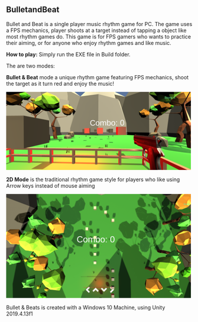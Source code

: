 ## BulletandBeat

Bullet and Beat is a single player music rhythm game for PC. The game uses a FPS mechanics, player shoots at a target instead of tapping a object like most rhythm games do. This game is for FPS gamers who wants to practice their aiming, or for anyone who enjoy rhythm games and like music.

**How to play:** Simply run the EXE file in Build folder.

The are two modes: 

**Bullet & Beat** mode a unique rhythm game featuring FPS mechanics, shoot the target as it turn red and enjoy the music!

<img src="https://github.com/alvink28/BulletandBeat/blob/master/Screenshot%20(424).png" alt="2d" width="500"/>

**2D Mode** is the traditional rhythm game style for players who like using Arrow keys instead of mouse aiming

<img src="https://github.com/alvink28/BulletandBeat/blob/master/Screenshot%20(423).png" alt="2d" width="500"/>

Bullet & Beats is created with a Windows 10 Machine, using Unity 2019.4.13f1
